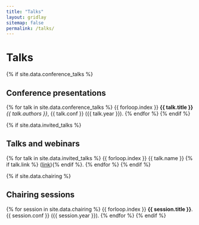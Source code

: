 ```yaml
---
title: "Talks"
layout: gridlay
sitemap: false
permalink: /talks/
---
```


# Talks

{% if site.data.conference_talks %}
## Conference presentations

{% for talk in site.data.conference_talks %}
{{ forloop.index }} <strong>{{ talk.title }}</strong> <br/> <i>{{ talk.authors }}</i>, {{ talk.conf }} ({{ talk.year }}).
{% endfor %}
{% endif %}


{% if site.data.invited_talks %}
## Talks and webinars

{% for talk in site.data.invited_talks %}
{{ forloop.index }} {{ talk.name }} {% if talk.link %} (<a href="{{ talk.link }}" target="_blank">link</a>){% endif %}.
{% endfor %}
{% endif %}

{% if site.data.chairing %}
## Chairing sessions

{% for session in site.data.chairing %}
{{ forloop.index }} <strong>{{ session.title }}</strong>.
<br/>{{ session.conf }} ({{ session.year }}).
{% endfor %}
{% endif %}

